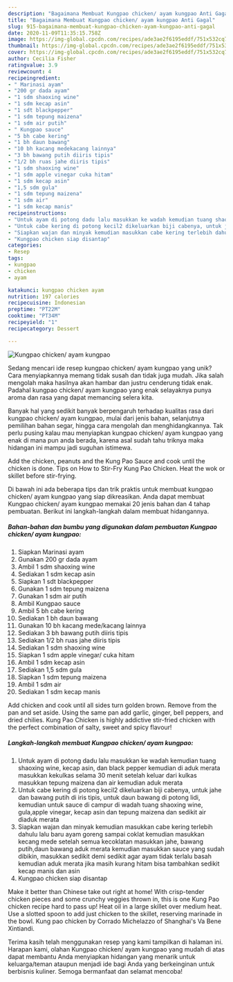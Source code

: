 ```yaml
---
description: "Bagaimana Membuat Kungpao chicken/ ayam kungpao Anti Gagal"
title: "Bagaimana Membuat Kungpao chicken/ ayam kungpao Anti Gagal"
slug: 915-bagaimana-membuat-kungpao-chicken-ayam-kungpao-anti-gagal
date: 2020-11-09T11:35:15.758Z
image: https://img-global.cpcdn.com/recipes/ade3ae2f6195eddf/751x532cq70/kungpao-chicken-ayam-kungpao-foto-resep-utama.jpg
thumbnail: https://img-global.cpcdn.com/recipes/ade3ae2f6195eddf/751x532cq70/kungpao-chicken-ayam-kungpao-foto-resep-utama.jpg
cover: https://img-global.cpcdn.com/recipes/ade3ae2f6195eddf/751x532cq70/kungpao-chicken-ayam-kungpao-foto-resep-utama.jpg
author: Cecilia Fisher
ratingvalue: 3.9
reviewcount: 4
recipeingredient:
- " Marinasi ayam"
- "200 gr dada ayam"
- "1 sdm shaoxing wine"
- "1 sdm kecap asin"
- "1 sdt blackpepper"
- "1 sdm tepung maizena"
- "1 sdm air putih"
- " Kungpao sauce"
- "5 bh cabe kering"
- "1 bh daun bawang"
- "10 bh kacang medekacang lainnya"
- "3 bh bawang putih diiris tipis"
- "1/2 bh ruas jahe diiris tipis"
- "1 sdm shaoxing wine"
- "1 sdm apple vinegar cuka hitam"
- "1 sdm kecap asin"
- "1,5 sdm gula"
- "1 sdm tepung maizena"
- "1 sdm air"
- "1 sdm kecap manis"
recipeinstructions:
- "Untuk ayam di potong dadu lalu masukkan ke wadah kemudian tuang shaoxing wine, kecap asin, dan black pepper kemudian di aduk merata masukkan kekulkas selama 30 menit setelah keluar dari kulkas masukkan tepung maizena dan air kemudian aduk merata"
- "Untuk cabe kering di potong kecil2 dikeluarkan biji cabenya, untuk jahe dan bawang putih di iris tipis, untuk daun bawang di potong lidi, kemudian untuk sauce di campur di wadah tuang shaoxing wine, gula,apple vinegar, kecap asin dan tepung maizena dan sedikit air diaduk merata"
- "Siapkan wajan dan minyak kemudian masukkan cabe kering terlebih dahulu lalu baru ayam goreng sampai coklat kemudian masukkan kecang mede setelah semua kecoklatan masukkan jahe, bawang putih,daun bawang aduk merata kemudian masukkan sauce yang sudah dibikin, masukkan sedikit demi sedikit agar ayam tidak terlalu basah kemudian aduk merata jika masih kurang hitam bisa tambahkan sedikit kecap manis dan asin"
- "Kungpao chicken siap disantap"
categories:
- Resep
tags:
- kungpao
- chicken
- ayam

katakunci: kungpao chicken ayam 
nutrition: 197 calories
recipecuisine: Indonesian
preptime: "PT22M"
cooktime: "PT34M"
recipeyield: "1"
recipecategory: Dessert

---
```



![Kungpao chicken/ ayam kungpao](https://img-global.cpcdn.com/recipes/ade3ae2f6195eddf/751x532cq70/kungpao-chicken-ayam-kungpao-foto-resep-utama.jpg)

Sedang mencari ide resep kungpao chicken/ ayam kungpao yang unik? Cara menyiapkannya memang tidak susah dan tidak juga mudah. Jika salah mengolah maka hasilnya akan hambar dan justru cenderung tidak enak. Padahal kungpao chicken/ ayam kungpao yang enak selayaknya punya aroma dan rasa yang dapat memancing selera kita.

Banyak hal yang sedikit banyak berpengaruh terhadap kualitas rasa dari kungpao chicken/ ayam kungpao, mulai dari jenis bahan, selanjutnya pemilihan bahan segar, hingga cara mengolah dan menghidangkannya. Tak perlu pusing kalau mau menyiapkan kungpao chicken/ ayam kungpao yang enak di mana pun anda berada, karena asal sudah tahu triknya maka hidangan ini mampu jadi suguhan istimewa.

Add the chicken, peanuts and the Kung Pao Sauce and cook until the chicken is done. Tips on How to Stir-Fry Kung Pao Chicken. Heat the wok or skillet before stir-frying.


Di bawah ini ada beberapa tips dan trik praktis untuk membuat kungpao chicken/ ayam kungpao yang siap dikreasikan. Anda dapat membuat Kungpao chicken/ ayam kungpao memakai 20 jenis bahan dan 4 tahap pembuatan. Berikut ini langkah-langkah dalam membuat hidangannya.

<!--inarticleads1-->

##### Bahan-bahan dan bumbu yang digunakan dalam pembuatan Kungpao chicken/ ayam kungpao:

1. Siapkan  Marinasi ayam
1. Gunakan 200 gr dada ayam
1. Ambil 1 sdm shaoxing wine
1. Sediakan 1 sdm kecap asin
1. Siapkan 1 sdt blackpepper
1. Gunakan 1 sdm tepung maizena
1. Gunakan 1 sdm air putih
1. Ambil  Kungpao sauce
1. Ambil 5 bh cabe kering
1. Sediakan 1 bh daun bawang
1. Gunakan 10 bh kacang mede/kacang lainnya
1. Sediakan 3 bh bawang putih diiris tipis
1. Sediakan 1/2 bh ruas jahe diiris tipis
1. Sediakan 1 sdm shaoxing wine
1. Siapkan 1 sdm apple vinegar/ cuka hitam
1. Ambil 1 sdm kecap asin
1. Sediakan 1,5 sdm gula
1. Siapkan 1 sdm tepung maizena
1. Ambil 1 sdm air
1. Sediakan 1 sdm kecap manis


Add chicken and cook until all sides turn golden brown. Remove from the pan and set aside. Using the same pan add garlic, ginger, bell peppers, and dried chilies. Kung Pao Chicken is highly addictive stir-fried chicken with the perfect combination of salty, sweet and spicy flavour! 

<!--inarticleads2-->

##### Langkah-langkah membuat Kungpao chicken/ ayam kungpao:

1. Untuk ayam di potong dadu lalu masukkan ke wadah kemudian tuang shaoxing wine, kecap asin, dan black pepper kemudian di aduk merata masukkan kekulkas selama 30 menit setelah keluar dari kulkas masukkan tepung maizena dan air kemudian aduk merata
1. Untuk cabe kering di potong kecil2 dikeluarkan biji cabenya, untuk jahe dan bawang putih di iris tipis, untuk daun bawang di potong lidi, kemudian untuk sauce di campur di wadah tuang shaoxing wine, gula,apple vinegar, kecap asin dan tepung maizena dan sedikit air diaduk merata
1. Siapkan wajan dan minyak kemudian masukkan cabe kering terlebih dahulu lalu baru ayam goreng sampai coklat kemudian masukkan kecang mede setelah semua kecoklatan masukkan jahe, bawang putih,daun bawang aduk merata kemudian masukkan sauce yang sudah dibikin, masukkan sedikit demi sedikit agar ayam tidak terlalu basah kemudian aduk merata jika masih kurang hitam bisa tambahkan sedikit kecap manis dan asin
1. Kungpao chicken siap disantap


Make it better than Chinese take out right at home! With crisp-tender chicken pieces and some crunchy veggies thrown in, this is one Kung Pao chicken recipe hard to pass up! Heat oil in a large skillet over medium heat. Use a slotted spoon to add just chicken to the skillet, reserving marinade in the bowl. Kung pao chicken by Corrado Michelazzo of Shanghai&#39;s Va Bene Xintiandi. 

Terima kasih telah menggunakan resep yang kami tampilkan di halaman ini. Harapan kami, olahan Kungpao chicken/ ayam kungpao yang mudah di atas dapat membantu Anda menyiapkan hidangan yang menarik untuk keluarga/teman ataupun menjadi ide bagi Anda yang berkeinginan untuk berbisnis kuliner. Semoga bermanfaat dan selamat mencoba!
